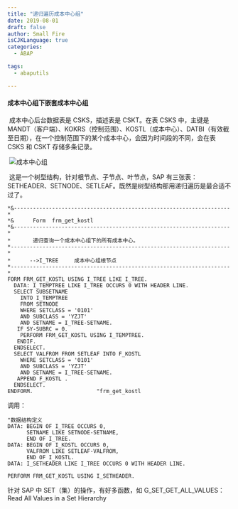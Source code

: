 ```yaml
---
title: "递归遍历成本中心组"
date: 2019-08-01
draft: false
author: Small Fire
isCJKLanguage: true
categories: 
  - ABAP

tags: 
  - abaputils

---
```


#### 成本中心组下嵌套成本中心组

​	成本中心后台数据表是 CSKS，描述表是 CSKT。在表 CSKS 中，主键是 MANDT（客户端）、KOKRS（控制范围）、KOSTL（成本中心）、DATBI（有效截至日期），在一个控制范围下的某个成本中心，会因为时间段的不同，会在表 CSKS 和 CSKT 存储多条记录。

​	![成本中心组](/images/ABAP/utils17.jpg)

​	这是一个树型结构，针对根节点、子节点、叶节点，SAP 有三张表：SETHEADER、SETNODE、SETLEAF。既然是树型结构那用递归遍历是最合适不过了。

```JS
*&--------------------------------------------------------------------*
*&      Form  frm_get_kostl
*&--------------------------------------------------------------------*
*       递归查询一个成本中心组下的所有成本中心。
*---------------------------------------------------------------------*
*      -->I_TREE     成本中心组根节点
*---------------------------------------------------------------------*
FORM FRM_GET_KOSTL USING I_TREE LIKE I_TREE.
  DATA: I_TEMPTREE LIKE I_TREE OCCURS 0 WITH HEADER LINE.
  SELECT SUBSETNAME
    INTO I_TEMPTREE
    FROM SETNODE
    WHERE SETCLASS = '0101'
    AND SUBCLASS = 'YZJT'
    AND SETNAME = I_TREE-SETNAME.
   IF SY-SUBRC = 0.
    PERFORM FRM_GET_KOSTL USING I_TEMPTREE.
   ENDIF.
  ENDSELECT.
  SELECT VALFROM FROM SETLEAF INTO F_KOSTL
    WHERE SETCLASS = '0101'
    AND SUBCLASS = 'YZJT'
    AND SETNAME = I_TREE-SETNAME.
   APPEND F_KOSTL .
  ENDSELECT.
ENDFORM.                    "frm_get_kostl
```

调用：

```JS
"数据结构定义
DATA: BEGIN OF I_TREE OCCURS 0,
      SETNAME LIKE SETNODE-SETNAME,
	  END OF I_TREE.
DATA: BEGIN OF I_KOSTL OCCURS 0,
      VALFROM LIKE SETLEAF-VALFROM,
      END OF I_KOSTL.
DATA: I_SETHEADER LIKE I_TREE OCCURS 0 WITH HEADER LINE. 

PERFORM FRM_GET_KOSTL USING I_SETHEADER.
```



针对 SAP 中 SET（集）的操作，有好多函数，如 G_SET_GET_ALL_VALUES：Read All Values in a Set Hierarchy